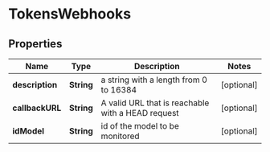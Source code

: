 

# TokensWebhooks


## Properties

| Name | Type | Description | Notes |
|------------ | ------------- | ------------- | -------------|
|**description** | **String** | a string with a length from 0 to 16384 |  [optional] |
|**callbackURL** | **String** | A valid URL that is reachable with a HEAD request |  [optional] |
|**idModel** | **String** | id of the model to be monitored |  [optional] |



